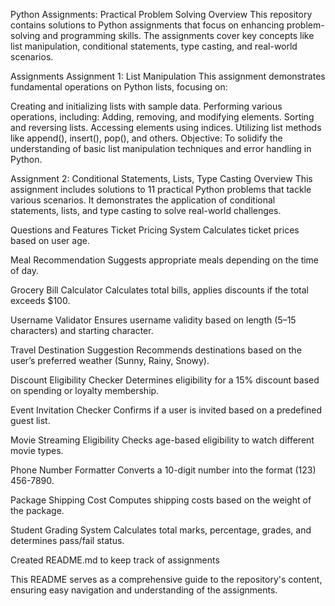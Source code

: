 Python Assignments: Practical Problem Solving
Overview
This repository contains solutions to Python assignments that focus on enhancing problem-solving and programming skills. The assignments cover key concepts like list manipulation, conditional statements, type casting, and real-world scenarios.

Assignments
Assignment 1: List Manipulation
This assignment demonstrates fundamental operations on Python lists, focusing on:

Creating and initializing lists with sample data.
Performing various operations, including:
Adding, removing, and modifying elements.
Sorting and reversing lists.
Accessing elements using indices.
Utilizing list methods like append(), insert(), pop(), and others.
Objective: To solidify the understanding of basic list manipulation techniques and error handling in Python.

Assignment 2: Conditional Statements, Lists, Type Casting
Overview
This assignment includes solutions to 11 practical Python problems that tackle various scenarios. It demonstrates the application of conditional statements, lists, and type casting to solve real-world challenges.

Questions and Features
Ticket Pricing System
Calculates ticket prices based on user age.

Meal Recommendation
Suggests appropriate meals depending on the time of day.

Grocery Bill Calculator
Calculates total bills, applies discounts if the total exceeds $100.

Username Validator
Ensures username validity based on length (5–15 characters) and starting character.

Travel Destination Suggestion
Recommends destinations based on the user’s preferred weather (Sunny, Rainy, Snowy).

Discount Eligibility Checker
Determines eligibility for a 15% discount based on spending or loyalty membership.

Event Invitation Checker
Confirms if a user is invited based on a predefined guest list.

Movie Streaming Eligibility
Checks age-based eligibility to watch different movie types.

Phone Number Formatter
Converts a 10-digit number into the format (123) 456-7890.

Package Shipping Cost
Computes shipping costs based on the weight of the package.

Student Grading System
Calculates total marks, percentage, grades, and determines pass/fail status.

Created README.md to keep track of assignments

This README serves as a comprehensive guide to the repository's content, ensuring easy navigation and understanding of the assignments.
